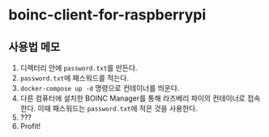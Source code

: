 # boinc-client-for-raspberrypi
## 사용법 메모
1. 디렉터리 안에 `password.txt`를 만든다.
2. `password.txt`에 패스워드를 적는다.
3. `docker-compose up -d` 명령으로 컨테이너를 띄운다.
4. 다른 컴퓨터에 설치한 BOINC Manager를 통해 라즈베리 파이의 컨테이너로 접속한다. 이때 패스워드는 `password.txt`에 적은 것을 사용한다.
5. ???
6. Profit!
